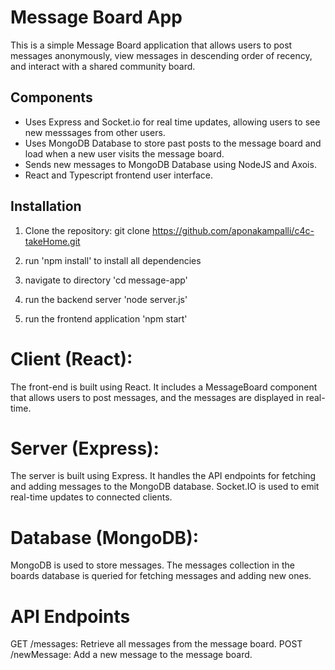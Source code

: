 # Message Board App

This is a simple Message Board application that allows users to post messages anonymously, view messages in descending order of recency, and interact with a shared community board.

## Components

- Uses Express and Socket.io for real time updates, allowing users to see new messsages from other users.
- Uses MongoDB Database to store past posts to the message board and load when a new user visits the message board.
- Sends new messages to MongoDB Database using NodeJS and Axois.
- React and Typescript frontend user interface.

## Installation

1. Clone the repository:
   git clone https://github.com/aponakampalli/c4c-takeHome.git

2. run 'npm install' to install all dependencies
3. navigate to directory 'cd message-app' 
4. run the backend server 'node server.js'
5. run the frontend application 'npm start'


# Client (React): 
The front-end is built using React. It includes a MessageBoard component that allows users to post messages, and the messages are displayed in real-time.

# Server (Express): 
The server is built using Express. It handles the API endpoints for fetching and adding messages to the MongoDB database. Socket.IO is used to emit real-time updates to connected clients.

# Database (MongoDB): 
MongoDB is used to store messages. The messages collection in the boards database is queried for fetching messages and adding new ones.

# API Endpoints
GET /messages: Retrieve all messages from the message board.
POST /newMessage: Add a new message to the message board.